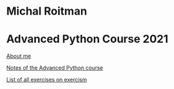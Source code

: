 # Michal Roitman
# Advanced Python Course 2021

[About me](https://michalroit.github.io/aboutMe)


[Notes of the Advanced Python course](https://michalroit.github.io/notes)

[List of all exercises on exercism](https://michalroit.github.io/exercism)
